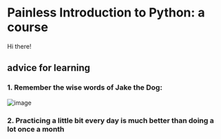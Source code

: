 # Painless Introduction to Python: a course

Hi there! 


## advice for learning
### 1. Remember the wise words of Jake the Dog:
![image](https://github.com/akaszowska/Painless-Introduction-to-Python-course/assets/48135520/747c979d-9346-49e6-ac24-309b68ecc139)
### 2. Practicing a little bit every day is much better than doing a lot once a month
